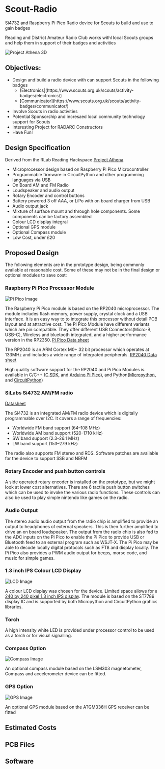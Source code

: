 # Scout-Radio
Si4732 and Raspberry Pi Pico Radio device for Scouts to build and use to gain badges

Reading and District Amateur Radio Club works withl local Scouts groups and help them in support of their badges and activities

![Project Athena 3D](./images/Scout_Radio_3D.jpg)

## Objectives:
<ul>
<li>Design and build a radio device with can support Scouts in the following badges
<ul>
<li>[Electronics](https://www.scouts.org.uk/scouts/activity-badges/electronics/)</li>
<li>[Communicator](https://www.scouts.org.uk/scouts/activity-badges/communicator/)</li>
</ul>
<li>Involve Scouts in radio activities</li>
<li>Potential Sponsorship and incresaed local community technology support for Scouts</li>
<li>Interesting Project for RADARC Constructors</li>
<li>Have Fun!</li>
</ul>

## Design Specification
Derived from the RLab Reading Hackspace [Project Athena](https://github.com/reading-hackspace/project-athena)
<ul>
<li>Microprocessor design based on Raspberry Pi Pico Microcontroller</li>
<li>Programmable firmware in CircuitPython and other programming languages via USB</li>
<li>On Board AM and FM Radio</li>
<li>Loudspeaker and audio output</li>
<li>Rotary Encoder and control buttons</li>
<li>Battery powered 3 off AAA, or LiPo with on board charger from USB</li>
<li>Audio output jack</li>
<li>Mixture of surface mount and through hole components. Some components can be factory assembled</li>
<li>Colour LCD display integral</li> 
<li>Optional GPS module</li>
<li>Optional Compass module</li>
<li>Low Cost, under £20</li>
</ul>



## Proposed Design
The following elements are in the prototype design, being commonly available at reasonable cost. Some of these may not be in the final design or optional modules to save cost:

### Raspberry Pi Pico Processor Module
![Pi Pico Image](./images/Pi_Pico_Img.jpg)


The Raspberry Pi Pico module is based on the RP2040 microprocessor. The module includes flash memory, power supply, crystal clock and a USB interface. It is an easy way to to integrate this processor without detail PCB layout and at attractive cost.
The Pi Pico Module have different variants which are pin compatible. They offer different USB Connectors(Micro-B, USB-C), Wireless and bluetooth integrated, and a higher performance version in the RP2350.
[Pi Pico Data sheet](https://datasheets.raspberrypi.com/pico/pico-datasheet.pdf)

The RP2040 is an ARM Cortex M0+ 32 bit processor which operates at 133MHz and includes a wide range of integrated peripherals.
[RP2040 Data sheet](https://datasheets.raspberrypi.com/rp2040/rp2040-datasheet.pdf)

High quality software support for the RP2040 and Pi Pico Modules is available in C/C++ ([C SDK](https://www.raspberrypi.com/documentation/microcontrollers/c_sdk.html), and [Arduino Pi Pico](https://www.tomshardware.com/how-to/program-raspberry-pi-pico-with-arduino-ide)), and Python([Micropython](https://www.raspberrypi.com/documentation/microcontrollers/micropython.html), and [CircuitPython](https://circuitpython.org/board/raspberry_pi_pico/))


### SiLabs Si4732 AM/FM radio
[Datasheet](https://www.skyworksinc.com/-/media/Skyworks/SL/documents/public/data-shorts/Si4732-A10-short.pdf)

The Si4732 is an integrated AM/FM radio device which is digitally programmable over I2C.
It covers a range of frequencies:
<ul> 
<li>Worldwide FM band support (64–108 MHz) </li>
<li>Worldwide AM band support (520–1710 kHz)</li>
<li>SW band support (2.3–26.1 MHz)</li>
<li>LW band support (153–279 kHz)</li>
</ul>
The radio also supports FM stereo and RDS.
Software patches are available for the device to support SSB and NBFM

### Rotary Encoder and push button controls

A side operated rotary encoder is installed on the prototype, but we might look at lower cost alternatives. There are 6 tactile push button switches which can be used to invoke the various radio functions. These controls can also be used to play simple nintendo like games on the radio.


### Audio Output
The stereo audio audio output from the radio chip is amplified to provide an output to headphones of external speakers. This is then further amplified to drive an on board loudspeaker.
The output from the radio chip is also fed to the ADC inputs on the Pi Pico to enable the Pi Pico to provide USB or Bluetooth feed to an external program such as WSJT-X. The Pi Pico may be able to decode locally digital protocols such as FT8 and display locally.
The Pi Pico also provides a PWM audio output for beeps, morse code, and music for simple games.


### 1.3 inch IPS Colour LCD Display
![LCD Image](./images/LCD_Image_240.jpg)

A colour LCD display was chosen for the device. Limited space allows for a [240 by 240 pixel 1.3 inch IPS display](https://www.smart-prototyping.com/1_3-inch-TFT-IPS-Display-Module-ST7789-SPI-240-240).
The module is based on the ST7789 display IC and is supported by both Micropython and CircuitPython grahics libraries.

### Torch

A high intensity white LED is provided under processor control to be used as a torch or for visual signalling.

### Compass Option
![Compass Image](./images/Compass_Image.jpg)

An optional compass module based on the LSM303 magnetometer, Compass and accelerometer device can be fitted.

### GPS Option
![GPS Image](./images/GPS_Image.jpg)

An optional GPS module based on the ATGM336H GPS receiver can be fitted 

## Estimated Costs

## PCB Files

## Software








